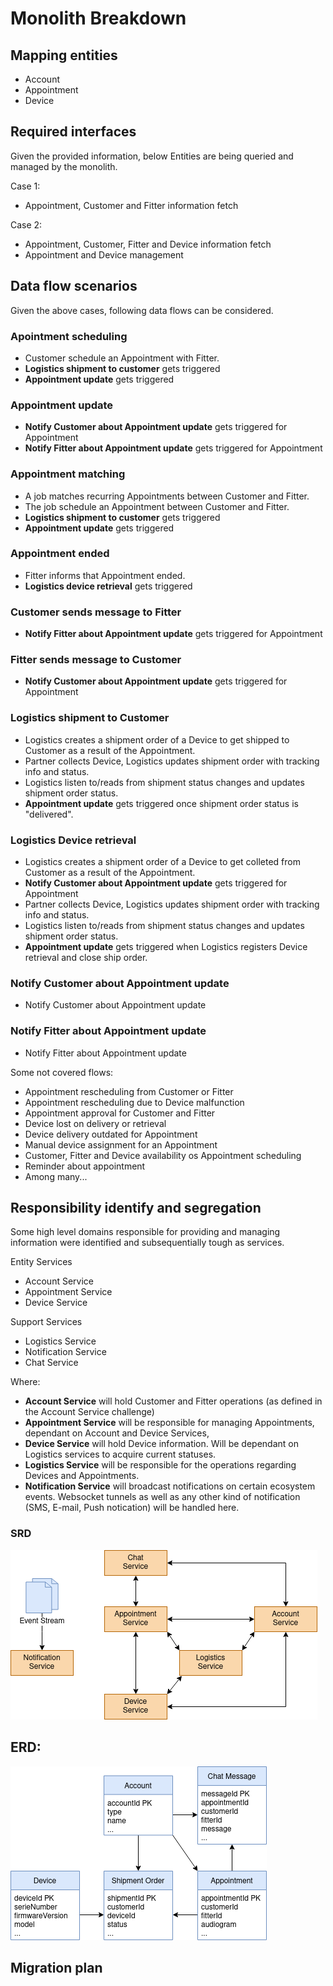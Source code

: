 # Monolith Breakdown

## Mapping entities

* Account
* Appointment
* Device

## Required interfaces

Given the provided information, below Entities are being queried and managed by the monolith.

Case 1:

* Appointment, Customer and Fitter information fetch

Case 2:

* Appointment, Customer, Fitter and Device information fetch
* Appointment and Device management

## Data flow scenarios

Given the above cases, following data flows can be considered.

### Apointment scheduling
* Customer schedule an Appointment with Fitter.
* **Logistics shipment to customer** gets triggered
* **Appointment update** gets triggered

### Appointment update
* **Notify Customer about Appointment update** gets triggered for Appointment
* **Notify Fitter about Appointment update** gets triggered for Appointment

### Appointment matching
* A job matches recurring Appointments between Customer and Fitter.
* The job schedule an Appointment between Customer and Fitter.
* **Logistics shipment to customer** gets triggered
* **Appointment update** gets triggered

### Appointment ended
* Fitter informs that Appointment ended.
* **Logistics device retrieval** gets triggered

### Customer sends message to Fitter
* **Notify Fitter about Appointment update** gets triggered for Appointment

### Fitter sends message to Customer
* **Notify Customer about Appointment update** gets triggered for Appointment

### Logistics shipment to Customer
* Logistics creates a shipment order of a Device to get shipped to Customer as a result of the Appointment.
* Partner collects Device, Logistics updates shipment order with tracking info and status.
* Logistics listen to/reads from shipment status changes and updates shipment order status.
* **Appointment update** gets triggered once shipment order status is "delivered".

### Logistics Device retrieval
* Logistics creates a shipment order of a Device to get colleted from Customer as a result of the Appointment.
* **Notify Customer about Appointment update** gets triggered for Appointment
* Partner collects Device, Logistics updates shipment order with tracking info and status.
* Logistics listen to/reads from shipment status changes and updates shipment order status.
* **Appointment update** gets triggered when Logistics registers Device retrieval and close ship order.

### Notify Customer about Appointment update
* Notify Customer about Appointment update

### Notify Fitter about Appointment update
* Notify Fitter about Appointment update

Some not covered flows:
* Appointment rescheduling from Customer or Fitter
* Appointment rescheduling due to Device malfunction
* Appointment approval for Customer and Fitter
* Device lost on delivery or retrieval
* Device delivery outdated for Appointment
* Manual device assignment for an Appointment
* Customer, Fitter and Device availability os Appointment scheduling
* Reminder about appointment
* Among many...

## Responsibility identify and segregation

Some high level domains responsible for providing and managing information were identified and subsequentially tough as services.

Entity Services

* Account Service
* Appointment Service
* Device Service

Support Services

* Logistics Service
* Notification Service
* Chat Service

Where:

* **Account Service** will hold Customer and Fitter operations (as defined in the Account Service challenge)
* **Appointment Service** will be responsible for managing Appointments, dependant on Account and Device Services,
* **Device Service** will hold Device information. Will be dependant on Logistics services to acquire current statuses.
* **Logistics Service** will be responsible for the operations regarding Devices and Appointments.
* **Notification Service** will broadcast notifications on certain ecosystem events. Websocket tunnels as well as any other kind of notification (SMS, E-mail, Push notication) will be handled here.

### SRD

![SRD](images/srd.png)

## ERD:

![ERD](images/erd.png)

## Migration plan
